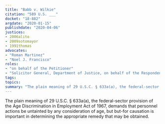 ```yaml
---
title: "Babb v. Wilkie"
citation: "589 U.S. ___"
docket: "18-882"
argdate: "2020-01-15"
publishdate: "2020-04-06"
justices:
- 2006alito
- 2009sotomayor
- 1991thomas
advocates:
- "Roman Martinez"
- "Noel J. Francisco"
roles:
- "on behalf of the Petitioner"
- "Solicitor General, Department of Justice, on behalf of the Respondent"
tags:
topics:
summary: "The plain meaning of 29 U.S.C. § 633a(a), the federal-sector provision of the Age Discrimination in Employment Act of 1967, demands that personnel actions be untainted by any consideration of age, but but-for causation is important in determining the appropriate remedy that may be obtained."
---
```

The plain meaning of 29 U.S.C. § 633a(a), the federal-sector provision of the Age Discrimination in Employment Act of 1967, demands that personnel actions be untainted by any consideration of age, but but-for causation is important in determining the appropriate remedy that may be obtained.

